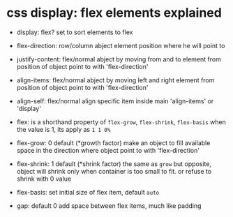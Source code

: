 # css display: flex elements explained


- display: flex?
set to sort elements to flex

- flex-direction: row/column
abject element position where he will point to

- justify-content: flex/normal
abject by moving from and to element from position of object point to
with 'flex-direction'

- align-items: flex/normal
abject by moving left and right element from position of object point to
with 'flex-direction'

- align-self: flex/normal
align specific item inside main 'align-items' or 'display'

- flex: is a shorthand property of
`flex-grow`, `flex-shrink`, `flex-basis` when the value is 1, its
apply as `1 1 0%`

- flex-grow: 0 default (*growth factor) 
make an object to fill available space in the direction where object
point to with 'flex-direction'

- flex-shrink: 1 default (*shrink factor)
the same as `grow` but opposite, object will shrink only when container
is too small to fit. or refuse to shrink with 0 value

- flex-basis: set initial size of flex item, default `auto`

- gap: default 0
add space between flex items, much like padding